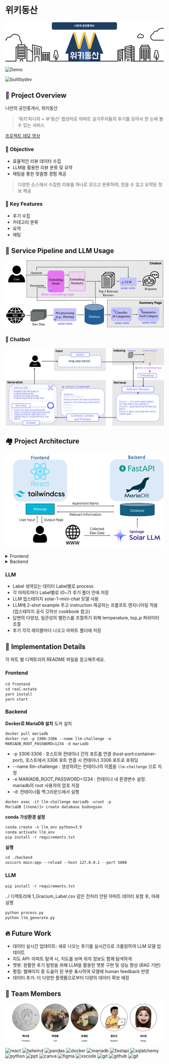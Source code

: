 # 위키동산
![Title](/src/title.png "Title")

![Demo](/src/demo.gif "Demo")

![builtbydev](https://camo.githubusercontent.com/40f6e06565023f14c6cb7a60088f64ec4d01418d44ceedb80a1848e8365dfbe1/687474703a2f2f466f7254686542616467652e636f6d2f696d616765732f6261646765732f6275696c742d62792d646576656c6f706572732e737667)

## 📜 Project Overview
나만의 공인중개사, 위키동산

> ‘위키’피디아 + 부‘동산’ 합성어로 아파트 실거주자들의 후기를 모아서 한 눈에 볼 수 있는 서비스

[프로젝트 데모 영상](https://www.youtube.com/watch?v=ReRWocARLd8)

### 🎯 Objective
- 효율적인 리뷰 데이터 수집
- LLM을 활용한 리뷰 분류 및 요약
- 채팅을 통한 맞춤형 경험 제공

> 다양한 소스에서 수집한 리뷰를 하나로 모으고 분류하여, 믿을 수 있고 요약된 정보 제공

### 🔑 Key Features
- 후기 수집
- 카테고리 분류
- 요약
- 채팅

## 🏅 Service Pipeline and LLM Usage
![Overview](/src/overview.jpg "Overview")

### 🤖 Chatbot
![Chatbot](/src/chatbot.jpg "Chatbot")

## 🏘 Project Architecture
![Project Architecture](/src/project_architecture.jpg "Project Architecture")
<details>
  <summary>Frontend</summary>

  1. **첫 번째 페이지 (검색 페이지)**
  - 아파트에 대한 검색을 하면, 검색어가 포함된 아파트 목록을 보여줍니다. 예를 들어 “아이빌“이라는 단어를 검색하면, “아이빌“이 포함된 아파트들을 보여줍니다. 원하는 아파트 카드의 “더 보기” 버튼을 클릭하면, 해당 아파트의 설명 페이지로 이동합니다.

  2. **두 번째 페이지 (설명 페이지)**
  - 설명 페이지에서는 아파트의 이름, 주소, 세대수, 완공일과 같은 기본 정보를 확인할 수 있고, 각 평수에 대한 가격 정보도 제공됩니다. 페이지를 아래로 스크롤하면 8개의 카테고리로 LLM이 요약한 리뷰를 볼 수 있고, 사이드바에 있는 카테고리 버튼을 클릭하면 해당 카테고리를 쉽게 확인할 수 있습니다. 채팅창에서 AI 챗봇과 질문을 주고 받으며 도움을 받을 수 있습니다. 마지막으로, 위키동산 아이콘을 클릭하면 처음 검색 화면으로 돌아갑니다.
  
</details>

<details>
  <summary>Backend</summary>
  
  1. **데이터 크롤링**
  - BeautifulSoup4와 Requests를 사용하여 웹에서 아파트 정보 수집
  - 수집된 데이터를 CSV 파일 형태로 임시 저장 (추후 Database에 실시간으로 데이터 저장하는 Data Pipeline 구축 예정)
  2. **데이터베이스 설계**
  - MariaDB 데이터베이스 사용
  - SQLAlchemy ORM을 활용한 데이터 모델링
  - 주요 모델: 아파트 리뷰, 아파트 거래 정보, 아파트 기본 정보
  3. **API 서버**
  - FastAPI 프레임워크를 이용한 RESTful API 구현
  - 비동기 처리를 통한 고성능 API 엔드포인트 제공
  - 주요 기능: 데이터베이스 초기화, 대량 데이터 삽입, 아파트 정보 조회
  4. **데이터 처리 및 분석**
  - Pandas를 활용한 효율적인 데이터 전처리 및 분석
  - SQLAlchemy를 통한 데이터베이스 CRUD 작업 수행
  - 비동기 데이터베이스 세션을 활용한 효율적인 데이터 접근
    
</details>

### LLM
  - Label 섞여있는 데이터 Label별로 process
  - 각 아파트마다 Label별로 (0~7) 후기 폴더 안에 저장
  - LLM 업스테이지 solar-1-mini-chat 모델 사용
  - LLM에 2-shot example 주고 instruction 제공하는 프롬프트 엔지니어링 적용 (업스테이지 공식 깃허브 cookbook 참고)
  - 답변의 다양성, 일관성의 밸런스를 조절하기 위해 temperature, top_p 파라미터 조절
  - 후기 각각 레이블마다 나오고 아파트 폴더에 저장


## 🌟 Implementation Details

각 파트 별 디렉토리의 README 파일을 참고해주세요.

### Frontend
```
cd frontend
cd real-estate
yarn install
yarn start
```

### Backend
**Docker로 MariaDB 설치**
도커 설치
```
docker pull mariadb
docker run -p 3306:3306 --name llm-challenge -e MARIADB_ROOT_PASSWORD=1234 -d mariadb
```
- -p 3306:3306 : 호스트와 컨테이너 간의 포트를 연결 (host-port:container-port), 호스트에서 3306 포트 연결 시 컨테이너 3306 포트로 포워딩
- --name llm-challenge : 생성하려는 컨테이너의 이름을 `llm-challenge` 으로 지정
- -e MARIADB_ROOT_PASSWORD=1234 : 컨테이너 내 환경변수 설정. mariadb의 root 사용자의 암호 지정
- -d: 컨테이너를 백그라운드에서 실행
```
docker exec -it llm-challenge mariadb -uroot -p
MariaDB [(none)]> create database budongsan
```
**conda 가상환경 설정**
```
conda create -n llm_env python=3.9
conda activate llm_env
pip install -r requirements.txt
```
**실행**
```
cd ./backend
uvicorn main:app --reload --host 127.0.0.1 --port 5000
```

### LLM
```
pip install -r requirements.txt
```
../ 디렉토리에 1_Gracium_Label.csv 같은 전처리 안된 아파트 데이터 포함 후, 아래 실행
```
python process.py
python llm_generate.py
```

## 🔥 Future Work
- 데이터 실시간 업데이트: 새로 나오는 후기를 실시간으로 크롤링하여 LLM 모델 업데이트
- 지도 API: 아파트 탐색 시, 지도를 보며 위치 정보도 함께 탐색하게
- 챗봇: 원활한 후기 탐방을 위해 LLM을 활용한 챗봇 구현 및 성능 향상 (RAG 기반)
- 평점: 웹페이지 중 도움이 된 부분 표시하여 모델에 human feedback 반영
- 데이터 추가: 더 다양한 플랫폼으로부터 다량의 데이터 확보 예정


## 🙌 Team Members
![Team](/src/team.png "Team")

![react](https://img.shields.io/badge/React-20232A?style=for-the-badge&logo=react&logoColor=61DAFB)
![tailwind](https://img.shields.io/badge/Tailwind_CSS-38B2AC?style=for-the-badge&logo=tailwind-css&logoColor=white)
![pandas](https://img.shields.io/badge/pandas-150458?style=for-the-badge&logo=pandas&logoColor=white)
![docker](https://img.shields.io/badge/docker-%230db7ed.svg?style=for-the-badge&logo=docker&logoColor=white)
![mariadb](https://img.shields.io/badge/MariaDB-003545?style=for-the-badge&logo=mariadb&logoColor=white)
![fastapi](https://img.shields.io/badge/fastapi-009688?style=for-the-badge&logo=fastapi&logoColor=white)
![sqlalchemy](https://img.shields.io/badge/sqlalchemy-D71F00?style=for-the-badge&logo=sqlalchemy&logoColor=white)
![python](https://img.shields.io/badge/Python-14354C?style=for-the-badge&logo=python&logoColor=white)
![ppt](https://img.shields.io/badge/Microsoft_PowerPoint-B7472A?style=for-the-badge&logo=microsoft-powerpoint&logoColor=white)
![canva](https://img.shields.io/badge/Canva-%2300C4CC.svg?&style=for-the-badge&logo=Canva&logoColor=white)
![figma](https://img.shields.io/badge/Figma-F24E1E?style=for-the-badge&logo=figma&logoColor=white)
![vscode](https://img.shields.io/badge/Visual_Studio_Code-0078D4?style=for-the-badge&logo=visual%20studio%20code&logoColor=white)
![git](https://img.shields.io/badge/GIT-E44C30?style=for-the-badge&logo=git&logoColor=white)
![github](https://img.shields.io/badge/github-181717?style=for-the-badge&logo=github&logoColor=white)
![git](https://img.shields.io/badge/slack-4A154B?style=for-the-badge&logo=slack&logoColor=white)
